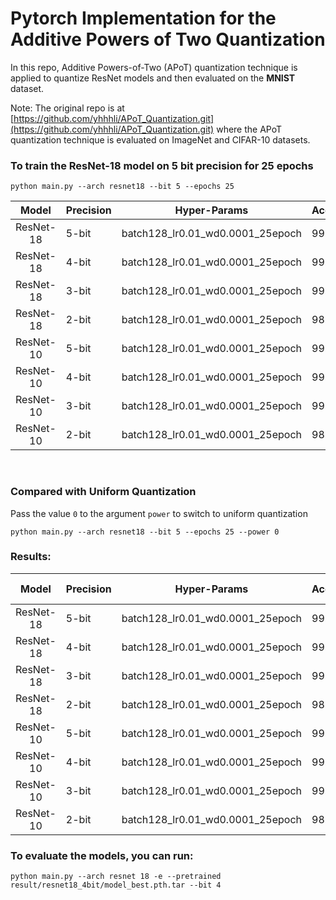 # Pytorch Implementation for the Additive Powers of Two Quantization

In this repo, Additive Powers-of-Two (APoT) quantization technique is applied to quantize ResNet models and then evaluated on the <b>MNIST</b> dataset.

Note: The original repo is at [https://github.com/yhhhli/APoT_Quantization.git](https://github.com/yhhhli/APoT_Quantization.git) where the APoT quantization technique is evaluated on ImageNet and CIFAR-10 datasets.

### To train the ResNet-18 model on 5 bit precision for 25 epochs
```
python main.py --arch resnet18 --bit 5 --epochs 25
```

|   Model   | Precision | Hyper-Params                          | Accuracy |
| :-------: | --------- | ------------------------------------- | -------- |
| ResNet-18 | 5-bit     | batch128_lr0.01_wd0.0001_25epoch      |  99.58   |
| ResNet-18 | 4-bit     | batch128_lr0.01_wd0.0001_25epoch      |  99.49   |
| ResNet-18 | 3-bit     | batch128_lr0.01_wd0.0001_25epoch      |  99.30   |
| ResNet-18 | 2-bit     | batch128_lr0.01_wd0.0001_25epoch      |  98.45   |
| ResNet-10 | 5-bit     | batch128_lr0.01_wd0.0001_25epoch      |  99.78   |
| ResNet-10 | 4-bit     | batch128_lr0.01_wd0.0001_25epoch      |  99.64   |
| ResNet-10 | 3-bit     | batch128_lr0.01_wd0.0001_25epoch      |  99.39   |
| ResNet-10 | 2-bit     | batch128_lr0.01_wd0.0001_25epoch      |  98.72   |


<br/>

### Compared with Uniform Quantization

Pass the value `0` to the argument `power` to switch to uniform quantization
```
python main.py --arch resnet18 --bit 5 --epochs 25 --power 0
```
### Results:

|   Model   | Precision | Hyper-Params                      | Accuracy | Compared with APoT |
| :-------: | --------- | --------------------------------- | -------- | ------------------ |
| ResNet-18 | 5-bit     | batch128_lr0.01_wd0.0001_25epoch  |  99.40   |       -0.18        |
| ResNet-18 | 4-bit     | batch128_lr0.01_wd0.0001_25epoch  |  99.39   |       -0.10        |
| ResNet-18 | 3-bit     | batch128_lr0.01_wd0.0001_25epoch  |  99.24   |       -0.06        |
| ResNet-18 | 2-bit     | batch128_lr0.01_wd0.0001_25epoch  |  98.31   |       -0.14        |
| ResNet-10 | 5-bit     | batch128_lr0.01_wd0.0001_25epoch  |  99.68   |       -0.10        |
| ResNet-10 | 4-bit     | batch128_lr0.01_wd0.0001_25epoch  |  99.54   |       -0.10        |
| ResNet-10 | 3-bit     | batch128_lr0.01_wd0.0001_25epoch  |  99.25   |       -0.14        |
| ResNet-10 | 2-bit     | batch128_lr0.01_wd0.0001_25epoch  |  98.45   |       -0.27        |

### To evaluate the models, you can run:
```
python main.py --arch resnet 18 -e --pretrained result/resnet18_4bit/model_best.pth.tar --bit 4
```
